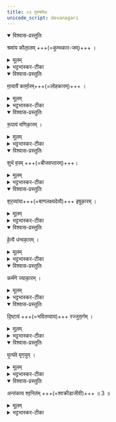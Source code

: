 ```yaml
---
title: ०३ पुरुषमेधः   
unicode_script: devanagari
---
```



<details open><summary>विश्वास-प्रस्तुतिः</summary>

श्रमा॑य कौला॒लम् +++(=कुम्भकार-जम्)+++ । 
</details>

<details><summary>मूलम्</summary>

श्रमा॑य कौला॒लम् ।
</details>

<details><summary>भट्टभास्कर-टीका</summary>

1श्रमाय शान्तये कौलालम् । स्वार्थिकोऽण् । यः श्रमेणैव जीवति ।
</details>

<details open><summary>विश्वास-प्रस्तुतिः</summary>

मा॒यायै॑ कार्मा॒रम्+++(=लोहकारम्)+++ ।
</details>

<details><summary>मूलम्</summary>

मा॒यायै॑ कार्मा॒रम् ।
</details>

<details><summary>भट्टभास्कर-टीका</summary>

मायायै विचित्रकरणशक्त्यै कार्मारं लोहकारम् ।
</details>

<details open><summary>विश्वास-प्रस्तुतिः</summary>

रू॒पाय॑ मणिका॒रम् ।
</details>

<details><summary>मूलम्</summary>

रू॒पाय॑ मणिका॒रम् ।
</details>

<details><summary>भट्टभास्कर-टीका</summary>

रूपाय शुक्लादिकाय मणिकारं माणिक्यादिविविधमणिसंस्कारकर्तारम् ।
</details>

<details open><summary>विश्वास-प्रस्तुतिः</summary>

शुभे॑ व॒पम् +++(=बीजवप्तारम्)+++। 
</details>

<details><summary>मूलम्</summary>

शुभे॑ व॒पम् ।
</details>

<details><summary>भट्टभास्कर-टीका</summary>

शुभे शोभायै वपं वप्तारम् । पचाद्यच् । अधोवप्तारमिति केचित् ।
</details>

<details open><summary>विश्वास-प्रस्तुतिः</summary>

श॒र॒व्या॑या+++(=बाणलक्ष्यदेव्यै)+++ इषुका॒रम् । 
</details>

<details><summary>मूलम्</summary>

श॒र॒व्या॑या इषुका॒रम् ।
</details>

<details><summary>भट्टभास्कर-टीका</summary>

शरव्यायै शरणशक्त्यै । व्याख्यातं पदम् । इषुसमूहाय वा । इषुकारं इषूणां संस्कर्तारम् ।
</details>

<details open><summary>विश्वास-प्रस्तुतिः</summary>

हे॒त्यै ध॑न्वका॒रम् । 
</details>

<details><summary>मूलम्</summary>

हे॒त्यै ध॑न्वका॒रम् ।
</details>

<details><summary>भट्टभास्कर-टीका</summary>

हेत्यै हिंसायै । 'ऊतियूति' इति क्तिन उदात्तत्वम् । धन्वकारं धनुषां संस्कारम् ।
</details>

<details open><summary>विश्वास-प्रस्तुतिः</summary>

कर्म॑णे ज्याका॒रम् ।
</details>

<details><summary>मूलम्</summary>

कर्म॑णे ज्याका॒रम् ।
</details>

<details><summary>भट्टभास्कर-टीका</summary>

कर्मणे ज्याकारम् । ज्यां संस्कर्तारं कारूणां कुशलम् ।
</details>

<details open><summary>विश्वास-प्रस्तुतिः</summary>

दि॒ष्टाय॑ +++(=भवितव्याय)+++ रज्जुस॒र्गम् । 
</details>

<details><summary>मूलम्</summary>

दि॒ष्टाय॑ रज्जुस॒र्गम् ।
</details>

<details><summary>भट्टभास्कर-टीका</summary>

दिष्टाय दैवाय भविष्यतायै रज्जुसर्गं उद्वन्धकं, स ह्यात्मविनिपाताय रज्जुं सृजति । कर्मण्यणि छान्दसं कुत्वम् ।
</details>

<details open><summary>विश्वास-प्रस्तुतिः</summary>

मृ॒त्य॑वे मृग॒युम् ।
</details>

<details><summary>मूलम्</summary>

मृ॒त्य॑वे मृग॒युम् ।
</details>

<details><summary>भट्टभास्कर-टीका</summary>

मृत्यवे मरणाय मृगयुं मृगाणां हन्तारम् ।
</details>

<details open><summary>विश्वास-प्रस्तुतिः</summary>

अन्त॑काय श्व॒नित॑म् +++(=श्वक्रीडाजीवी)+++ ॥ 3 ॥
</details>

<details><summary>मूलम्</summary>

अन्त॑काय श्व॒नित॑म् ॥3॥  
</details>

<details><summary>भट्टभास्कर-टीका</summary>

अन्तकाय प्राणापहारिणे श्वनितं श्वक्रीडाजीविनं श्वभिः नीतः प्राप्तः । छान्दसं ह्रस्वत्वम् । 'परादिश्छन्दसि' इत्युत्तरपदान्तोदात्तत्वम् ॥  

इति तृतीये चतुर्थे तृतीयोऽनुवाकः ॥  

</details>

